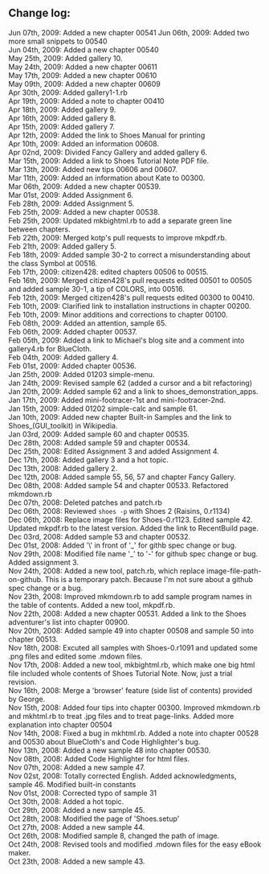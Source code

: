 Change log:
-----------
Jun 07th, 2009: Added a new chapter 00541
Jun 06th, 2009: Added two more small snippets to 00540   
Jun 04th, 2009: Added a new chapter 00540   
May 25th, 2009: Added gallery 10.   
May 24th, 2009: Added a new chapter 00611   
May 17th, 2009: Added a new chapter 00610   
May 09th, 2009: Added a new chapter 00609   
Apr 30th, 2009: Added gallery1-1.rb   
Apr 19th, 2009: Added a note to chapter 00410   
Apr 18th, 2009: Added gallery 9.   
Apr 16th, 2009: Added gallery 8.   
Apr 15th, 2009: Added gallery 7.   
Apr 12th, 2009: Added the link to Shoes Manual for printing    
Apr 10th, 2009: Added an information 00608.    
Apr 02nd, 2009: Divided Fancy Gallery and added gallery 6.    
Mar 15th, 2009: Added a link to Shoes Tutorial Note PDF file.    
Mar 13th, 2009: Added new tips 00606 and 00607.    
Mar 11th, 2009: Added an information about Kate to 00300.    
Mar 06th, 2009: Added a new chapter 00539.    
Mar 01st, 2009: Added Assignment 6.    
Feb 28th, 2009: Added Assignment 5.    
Feb 25th, 2009: Added a new chapter 00538.    
Feb 25th, 2009: Updated mkbightml.rb to add a separate green line between chapters.   
Feb 22th, 2009: Merged kotp's pull requests to improve mkpdf.rb.    
Feb 21th, 2009: Added gallery 5.    
Feb 18th, 2009: Added sample 30-2 to correct a misunderstanding about the class Symbol at 00516.    
Feb 17th, 2009: citizen428: edited chapters 00506 to 00515.    
Feb 16th, 2009: Merged citizen428's pull requests edited 00501 to 00505 and added sample 30-1, a tip of COLORS, into 00516.    
Feb 12th, 2009: Merged citizen428's pull requests edited 00300 to 00410.    
Feb 10th, 2009: Clarified link to installation instructions in chapter 00200.    
Feb 10th, 2009: Minor additions and corrections to chapter 00100.    
Feb 08th, 2009: Added an attention, sample 65.    
Feb 06th, 2009: Added chapter 00537.    
Feb 05th, 2009: Added a link to Michael's blog site and a comment into gallery4.rb for BlueCloth.    
Feb 04th, 2009: Added gallery 4.    
Feb 01st, 2009: Added chapter 00536.    
Jan 25th, 2009: Added 01203 simple-menu.    
Jan 24th, 2009: Revised sample 62 (added a cursor and a bit refactoring)    
Jan 20th, 2009: Added sample 62 and a link to shoes\_demonstration\_apps.    
Jan 17th, 2009: Added mini-footracer-1st and mini-footracer-2nd.    
Jan 15th, 2009: Added 01202 simple-calc and sample 61.    
Jan 10th, 2009: Added new chapter Built-in Samples and the link to Shoes\_(GUI\_toolkit) in Wikipedia.   
Jan 03rd, 2009: Added sample 60 and chapter 00535.    
Dec 28th, 2008: Added sample 59 and chapter 00534.    
Dec 25th, 2008: Edited Assignment 3 and added Assignment 4.    
Dec 17th, 2008: Added gallery 3 and a hot topic.    
Dec 13th, 2008: Added gallery 2.    
Dec 12th, 2008: Added sample 55, 56, 57 and chapter Fancy Gallery.    
Dec 08th, 2008: Added sample 54 and chapter 00533. Refactored mkmdown.rb   
Dec 07th, 2008: Deleted patches and patch.rb    
Dec 06th, 2008: Reviewed `shoes -p` with Shoes 2 (Raisins, 0.r1134)    
Dec 06th, 2008: Replace image files for Shoes-0.r1123. Edited sample 42. Updated mkpdf.rb to the latest version. Added the link to RecentBuild page.   
Dec 03rd, 2008: Added sample 53 and chapter 00532.    
Dec 01st, 2008: Added '\\' in front of '\_' for githb spec change or bug.    
Nov 29th, 2008: Modified file name '\_' to '-' for github spec change or bug. Added assignment 3.    
Nov 24th, 2008: Added a new tool, patch.rb, which replace image-file-path-on-github. This is a temporary patch. Because I'm not sure about a github spec change or a bug.   
Nov 23th, 2008: Improved mkmdown.rb to add sample program names in the table of contents. Added a new tool, mkpdf.rb.    
Nov 22th, 2008: Added a new chapter 00531. Added a link to the Shoes adventurer's list into chapter 00900.   
Nov 20th, 2008: Added sample 49 into chapter 00508 and sample 50 into chapter 00513.    
Nov 18th, 2008: Excuted all samples with Shoes-0.r1091 and updated some .png files and edited some .mdown files.    
Nov 17th, 2008: Added a new tool, mkbightml.rb, which make one big html file included whole contents of Shoes Tutorial Note. Now, just a trial revision.    
Nov 16th, 2008: Merge a 'browser' feature (side list of contents) provided by George.    
Nov 15th, 2008: Added four tips into chapter 00300. Improved mkmdown.rb and mkhtml.rb to treat .jpg files and to treat page-links. Added more explanation into chapter 00504    
Nov 14th, 2008: Fixed a bug in mkhtml.rb. Added a note into chapter 00528 and 00530 about BlueCloth's and Code Highlighter's bug.    
Nov 13th, 2008: Added a new sample 48 into chapter 00530.    
Nov 08th, 2008: Added Code Highlighter for html files.    
Nov 07th, 2008: Added a new sample 47.    
Nov 02st, 2008: Totally corrected English. Added acknowledgments, sample 46. Modified built-in constants    
Nov 01st, 2008: Corrected typo of sample 31    
Oct 30th, 2008: Added a hot topic.    
Oct 29th, 2008: Added a new sample 45.    
Oct 28th, 2008: Modified the page of 'Shoes.setup'    
Oct 27th, 2008: Added a new sample 44.    
Oct 26th, 2008: Modified sample 8, changed the path of image.    
Oct 24th, 2008: Revised tools and modified .mdown files for the easy eBook maker.    
Oct 23th, 2008: Added a new sample 43.    
